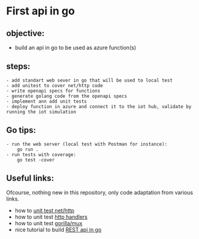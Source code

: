 # First api in go

## objective:
   - build an api in go to be used as azure function(s)

## steps:
    - add standart web sever in go that will be used to local test
    - add unitest to cover net/http code
    - write openapi specs for functions
    - generate golang code from the openapi specs
    - implement ann add unit tests
    - deploy function in azure and connect it to the iot hub, validate by running the iot simulation

## Go tips:
    - run the web server (local test with Postman for instance):
        go run .
    - run tests with coverage: 
        go test -cover

## Useful links:

Ofcourse, nothing new in this repository, only code adaptation from various links.
- how to [unit test net/http](https://golang.org/src/net/http/httptest/example_test.go)
- how to unit test [http handlers](https://blog.questionable.services/article/testing-http-handlers-go/)
- how to unit test [gorilla/mux](https://stackoverflow.com/questions/34435185/unit-testing-for-functions-that-use-gorilla-mux-url-parameters)
- nice tutorial to build [REST api in go](https://dev.to/moficodes/build-your-first-rest-api-with-go-2gcj)

